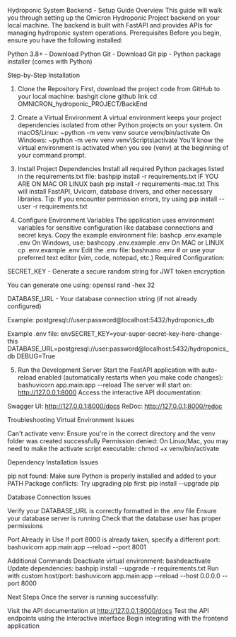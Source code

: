 Hydroponic System Backend - Setup Guide
Overview
This guide will walk you through setting up the Omicron Hydroponic Project backend on your local machine. The backend is built with FastAPI and provides APIs for managing hydroponic system operations.
Prerequisites
Before you begin, ensure you have the following installed:

Python 3.8+ - Download Python
Git - Download Git
pip - Python package installer (comes with Python)

Step-by-Step Installation
1. Clone the Repository
First, download the project code from GitHub to your local machine:
bashgit clone github link
cd OMNICRON_hydroponic_PROJECT/BackEnd

2. Create a Virtual Environment
A virtual environment keeps your project dependencies isolated from other Python projects on your system.
On macOS/Linux:
 ~python -m venv venv
source venv/bin/activate
On Windows:
~python -m venv venv
venv\Scripts\activate
You'll know the virtual environment is activated when you see (venv) at the beginning of your command prompt.

3. Install Project Dependencies
Install all required Python packages listed in the requirements.txt file:
bashpip install -r requirements.txt
IF YOU ARE ON MAC OR LINUX
bash pip install -r requirements-mac.txt
This will install FastAPI, Uvicorn, database drivers, and other necessary libraries.
Tip: If you encounter permission errors, try using pip install --user -r requirements.txt

4. Configure Environment Variables
The application uses environment variables for sensitive configuration like database connections and secret keys.
Copy the example environment file:
bashcp .env.example .env
On Windows, use:
bashcopy .env.example .env
On MAC or LINUX
cp .env.example .env
Edit the .env file:
bashnano .env  # or use your preferred text editor (vim, code, notepad, etc.)
Required Configuration:

SECRET_KEY - Generate a secure random string for JWT token encryption

You can generate one using: openssl rand -hex 32


DATABASE_URL - Your database connection string (if not already configured)

Example: postgresql://user:password@localhost:5432/hydroponics_db



Example .env file:
envSECRET_KEY=your-super-secret-key-here-change-this
DATABASE_URL=postgresql://user:password@localhost:5432/hydroponics_db
DEBUG=True

5. Run the Development Server
Start the FastAPI application with auto-reload enabled (automatically restarts when you make code changes):
bashuvicorn app.main:app --reload
The server will start on: http://127.0.0.1:8000
Access the interactive API documentation:

Swagger UI: http://127.0.0.1:8000/docs
ReDoc: http://127.0.0.1:8000/redoc


Troubleshooting
Virtual Environment Issues

Can't activate venv: Ensure you're in the correct directory and the venv folder was created successfully
Permission denied: On Linux/Mac, you may need to make the activate script executable: chmod +x venv/bin/activate

Dependency Installation Issues

pip not found: Make sure Python is properly installed and added to your PATH
Package conflicts: Try upgrading pip first: pip install --upgrade pip

Database Connection Issues

Verify your DATABASE_URL is correctly formatted in the .env file
Ensure your database server is running
Check that the database user has proper permissions

Port Already in Use
If port 8000 is already taken, specify a different port:
bashuvicorn app.main:app --reload --port 8001

Additional Commands
Deactivate virtual environment:
bashdeactivate
Update dependencies:
bashpip install --upgrade -r requirements.txt
Run with custom host/port:
bashuvicorn app.main:app --reload --host 0.0.0.0 --port 8000

Next Steps
Once the server is running successfully:

Visit the API documentation at http://127.0.0.1:8000/docs
Test the API endpoints using the interactive interface
Begin integrating with the frontend application
